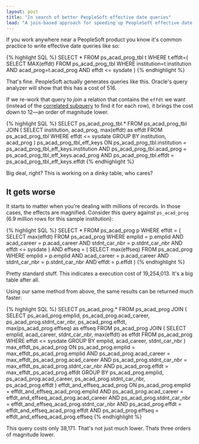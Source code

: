 ```yaml
---
layout: post
title: "In search of better PeopleSoft effective date queries"
lead: "A join-based approach for speeding up PeopleSoft effective date queries and un-burdening your brain with WHERE clauses that are a mile long."
---
```


If you work anywhere near a PeopleSoft product you know it's common practice to write effective date queries like so:

{% highlight SQL %}
SELECT *
FROM ps_acad_prog_tbl t
WHERE t.effdt=(
    SELECT MAX(effdt)
    FROM ps_acad_prog_tbl
    WHERE institution=t.institution
      AND acad_prog=t.acad_prog
      AND effdt <= sysdate
  )
{% endhighlight %}

That's fine. PeopleSoft actually generates queries like this. Oracle's query analyzer will show that this has a cost of 516.

If we re-work that query to *join* a relation that contains the `effdt` we want (instead of the [correlated subquery](http://en.wikipedia.org/wiki/Correlated_subquery) to find it for each row),
it brings the cost down to 12—an order of magnitude lower.

{% highlight SQL %}
SELECT ps_acad_prog_tbl.*
FROM ps_acad_prog_tbl
  JOIN (
    SELECT institution, acad_prog, max(effdt) as effdt
    FROM ps_acad_prog_tbl
    WHERE effdt <= sysdate
    GROUP BY institution, acad_prog
  ) ps_acad_prog_tbl_eff_keys
    ON ps_acad_prog_tbl.institution = ps_acad_prog_tbl_eff_keys.institution
      AND ps_acad_prog_tbl.acad_prog = ps_acad_prog_tbl_eff_keys.acad_prog
      AND ps_acad_prog_tbl.effdt = ps_acad_prog_tbl_eff_keys.effdt
{% endhighlight %}

Big deal, right? This is working on a dinky table, who cares?

## It gets worse

It starts to matter when you're dealing with millions of records. In those cases, the effects are magnified. Consider
this query against `ps_acad_prog` (6.9 million rows for this sample institution):

{% highlight SQL %}
SELECT *
FROM ps_acad_prog p
WHERE effdt = (
    SELECT max(effdt)
    FROM ps_acad_prog
    WHERE emplid = p.emplid
      AND acad_career = p.acad_career
      AND stdnt_car_nbr = p.stdnt_car_nbr
      AND effdt <= sysdate
  )
  AND effseq = (
    SELECT max(effseq)
    FROM ps_acad_prog
    WHERE emplid = p.emplid
      AND acad_career = p.acad_career
      AND stdnt_car_nbr = p.stdnt_car_nbr
      AND effdt = p.effdt
  )
{% endhighlight %}

Pretty standard stuff. This indicates a execution cost of 19,254,013. It's a big table after all.

Using our same method from above, the same results can be returned much faster:

{% highlight SQL %}
SELECT ps_acad_prog.*
FROM ps_acad_prog
  JOIN (
    SELECT ps_acad_prog.emplid, ps_acad_prog.acad_career, ps_acad_prog.stdnt_car_nbr, ps_acad_prog.effdt, max(ps_acad_prog.effseq) as effseq
    FROM ps_acad_prog
      JOIN (
        SELECT emplid, acad_career, stdnt_car_nbr, max(effdt) as effdt
        FROM ps_acad_prog
        WHERE effdt <= sysdate
        GROUP BY emplid, acad_career, stdnt_car_nbr
      ) max_effdt_ps_acad_prog
        ON ps_acad_prog.emplid = max_effdt_ps_acad_prog.emplid
          AND ps_acad_prog.acad_career = max_effdt_ps_acad_prog.acad_career
          AND ps_acad_prog.stdnt_car_nbr = max_effdt_ps_acad_prog.stdnt_car_nbr
          AND ps_acad_prog.effdt = max_effdt_ps_acad_prog.effdt
    GROUP BY ps_acad_prog.emplid, ps_acad_prog.acad_career, ps_acad_prog.stdnt_car_nbr, ps_acad_prog.effdt
  ) effdt_and_effseq_acad_prog
    ON ps_acad_prog.emplid = effdt_and_effseq_acad_prog.emplid
      AND ps_acad_prog.acad_career = effdt_and_effseq_acad_prog.acad_career
      AND ps_acad_prog.stdnt_car_nbr = effdt_and_effseq_acad_prog.stdnt_car_nbr
      AND ps_acad_prog.effdt = effdt_and_effseq_acad_prog.effdt
      AND ps_acad_prog.effseq = effdt_and_effseq_acad_prog.effseq
{% endhighlight %}

This query costs only 38,171. That's not just much lower. Thats three orders of magnitude lower.
